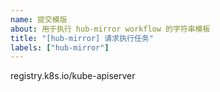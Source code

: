 ```yaml
---
name: 提交模版
about: 用于执行 hub-mirror workflow 的字符串模板
title: "[hub-mirror] 请求执行任务"
labels: ["hub-mirror"]
---
```


registry.k8s.io/kube-apiserver
